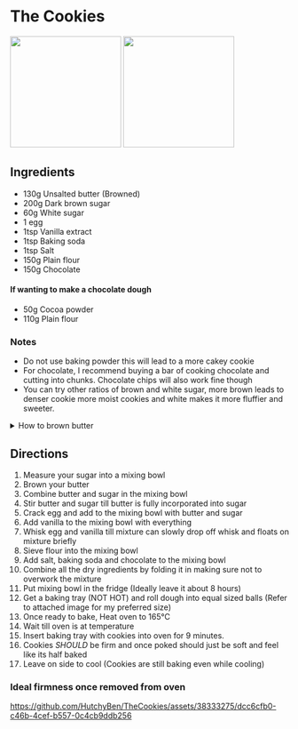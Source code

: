 # The Cookies

<img src="https://github.com/HutchyBen/TheCookies/assets/38333275/802144f6-2ce3-4f2b-9321-23eb1641b255" height=200px>
<img src="https://github.com/HutchyBen/TheCookies/assets/38333275/d4c54a38-b19d-4a9f-861f-a75899113048" height=200px>

## Ingredients
- 130g Unsalted butter (Browned)
- 200g Dark brown sugar
- 60g White sugar
- 1 egg
- 1tsp Vanilla extract
- 1tsp Baking soda
- 1tsp Salt
- 150g Plain flour
- 150g Chocolate
#### If wanting to make a chocolate dough
- 50g Cocoa powder
- 110g Plain flour 
### Notes
- Do not use baking powder this will lead to a more cakey cookie
- For chocolate, I recommend buying a bar of cooking chocolate and cutting into chunks. Chocolate chips will also work fine though
- You can try other ratios of brown and white sugar, more brown leads to denser cookie more moist cookies and white makes it more fluffier and sweeter.
<details>
<summary>How to brown butter</summary>
<ol>
  <li>Cut your butter into smaller pieces</li>
  <li>Get a pan and use medium-high heat</li>
  <li>Insert butter into pan until it melts</li>
  <li>Wait for butter to start bubbling/foaming</li>
  <li>Start stirring at regular intervals every 5s</li>
  <li>Wait till butter has a noticibly nutty scent and starts to brown</li>
  <li>Remove from heat</li>
</ol>

</details>

## Directions
1. Measure your sugar into a mixing bowl
2. Brown your butter
3. Combine butter and sugar in the mixing bowl
4. Stir butter and sugar till butter is fully incorporated into sugar
5. Crack egg and add to the mixing bowl with butter and sugar
6. Add vanilla to the mixing bowl with everything
7. Whisk egg and vanilla till mixture can slowly drop off whisk and floats on mixture briefly
8. Sieve flour into the mixing bowl
9. Add salt, baking soda and chocolate to the mixing bowl
10. Combine all the dry ingredients by folding it in making sure not to overwork the mixture
11. Put mixing bowl in the fridge (Ideally leave it about 8 hours)
12. Get a baking tray (NOT HOT) and roll dough into equal sized balls (Refer to attached image for my preferred size)
13. Once ready to bake, Heat oven to 165°C
14. Wait till oven is at temperature
15. Insert baking tray with cookies into oven for 9 minutes.
16. Cookies *SHOULD* be firm and once poked should just be soft and feel like its half baked
17. Leave on side to cool (Cookies are still baking even while cooling)
### Ideal firmness once removed from oven


https://github.com/HutchyBen/TheCookies/assets/38333275/dcc6cfb0-c46b-4cef-b557-0c4cb9ddb256

